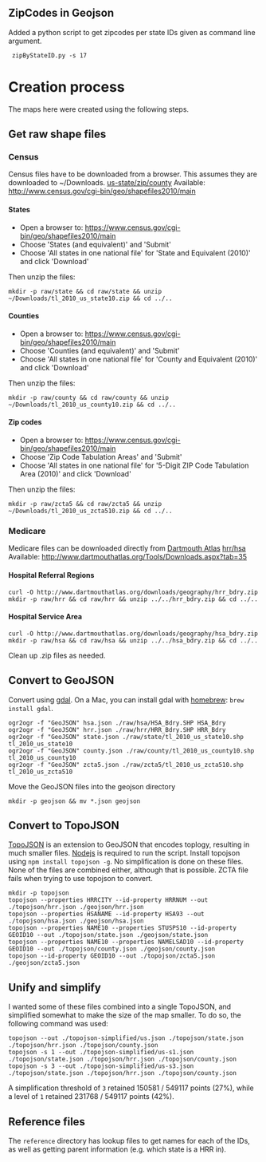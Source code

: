 ## ZipCodes in Geojson 

Added a python script to get zipcodes per state IDs given as command line argument. 
```
 zipByStateID.py -s 17
```
# Creation process

The maps here were created using the following steps.

## Get raw shape files
 
### Census
Census files have to be downloaded from a browser. This assumes they are downloaded to ~/Downloads. [us-state/zip/county](http://www.census.gov/cgi-bin/geo/shapefiles2010/main) Available: http://www.census.gov/cgi-bin/geo/shapefiles2010/main

#### States
* Open a browser to: https://www.census.gov/cgi-bin/geo/shapefiles2010/main
* Choose 'States (and equivalent)' and 'Submit'
* Choose 'All states in one national file' for 'State and Equivalent (2010)' and click 'Download'

Then unzip the files:

    mkdir -p raw/state && cd raw/state && unzip ~/Downloads/tl_2010_us_state10.zip && cd ../..
    
#### Counties
* Open a browser to: https://www.census.gov/cgi-bin/geo/shapefiles2010/main
* Choose 'Counties (and equivalent)' and 'Submit'
* Choose 'All states in one national file' for 'County and Equivalent (2010)' and click 'Download'

Then unzip the files:

    mkdir -p raw/county && cd raw/county && unzip ~/Downloads/tl_2010_us_county10.zip && cd ../..


#### Zip codes
* Open a browser to: https://www.census.gov/cgi-bin/geo/shapefiles2010/main
* Choose 'Zip Code Tabulation Areas' and 'Submit'
* Choose 'All states in one national file' for '5-Digit ZIP Code Tabulation Area (2010)' and click 'Download'

Then unzip the files:

    mkdir -p raw/zcta5 && cd raw/zcta5 && unzip ~/Downloads/tl_2010_us_zcta510.zip && cd ../..
    
### Medicare

Medicare files can be downloaded directly from [Dartmouth Atlas](http://www.dartmouthatlas.org/)
[hrr/hsa](http://www.dartmouthatlas.org/Tools/Downloads.aspx?tab=35) Available: http://www.dartmouthatlas.org/Tools/Downloads.aspx?tab=35

#### Hospital Referral Regions

    curl -O http://www.dartmouthatlas.org/downloads/geography/hrr_bdry.zip
    mkdir -p raw/hrr && cd raw/hrr && unzip ../../hrr_bdry.zip && cd ../..
    
#### Hospital Service Area

    curl -O http://www.dartmouthatlas.org/downloads/geography/hsa_bdry.zip
    mkdir -p raw/hsa && cd raw/hsa && unzip ../../hsa_bdry.zip && cd ../..

Clean up .zip files as needed.

## Convert to GeoJSON

Convert using [gdal](http://www.gdal.org/). On a Mac, you can install gdal with [homebrew](http://mxcl.github.com/homebrew/): `brew install gdal`.

    ogr2ogr -f "GeoJSON" hsa.json ./raw/hsa/HSA_Bdry.SHP HSA_Bdry
    ogr2ogr -f "GeoJSON" hrr.json ./raw/hrr/HRR_Bdry.SHP HRR_Bdry
    ogr2ogr -f "GeoJSON" state.json ./raw/state/tl_2010_us_state10.shp tl_2010_us_state10
    ogr2ogr -f "GeoJSON" county.json ./raw/county/tl_2010_us_county10.shp tl_2010_us_county10
    ogr2ogr -f "GeoJSON" zcta5.json ./raw/zcta5/tl_2010_us_zcta510.shp tl_2010_us_zcta510
    
Move the GeoJSON files into the geojson directory

    mkdir -p geojson && mv *.json geojson
    
## Convert to TopoJSON

[TopoJSON](https://github.com/mbostock/topojson) is an extension to GeoJSON that encodes toplogy, resulting in much smaller files. [Nodejs](http://nodejs.org/) is required to run the script. Install topojson using `npm install topojson -g`. No simplification is done on these files. None of the files are combined either, although that is possible. ZCTA file fails when trying to use topojson to convert.

    mkdir -p topojson
    topojson --properties HRRCITY --id-property HRRNUM --out ./topojson/hrr.json ./geojson/hrr.json
    topojson --properties HSANAME --id-property HSA93 --out ./topojson/hsa.json ./geojson/hsa.json
    topojson --properties NAME10 --properties STUSPS10 --id-property GEOID10 --out ./topojson/state.json ./geojson/state.json
    topojson --properties NAME10 --properties NAMELSAD10 --id-property GEOID10 --out ./topojson/county.json ./geojson/county.json
    topojson --id-property GEOID10 --out ./topojson/zcta5.json ./geojson/zcta5.json

## Unify and simplify

I wanted some of these files combined into a single TopoJSON, and simplified somewhat to make the size of the map smaller. To do so, the following command was used:

    topojson --out ./topojson-simplified/us.json ./topojson/state.json ./topojson/hrr.json ./topojson/county.json
    topojson -s 1 --out ./topojson-simplified/us-s1.json ./topojson/state.json ./topojson/hrr.json ./topojson/county.json
    topojson -s 3 --out ./topojson-simplified/us-s3.json ./topojson/state.json ./topojson/hrr.json ./topojson/county.json

A simplification threshold of `3` retained 150581 / 549117 points (27%), while a level of `1` retained 231768 / 549117 points (42%).

## Reference files

The `reference` directory has lookup files to get names for each of the IDs, as well as getting parent information (e.g. which state is a HRR in).

